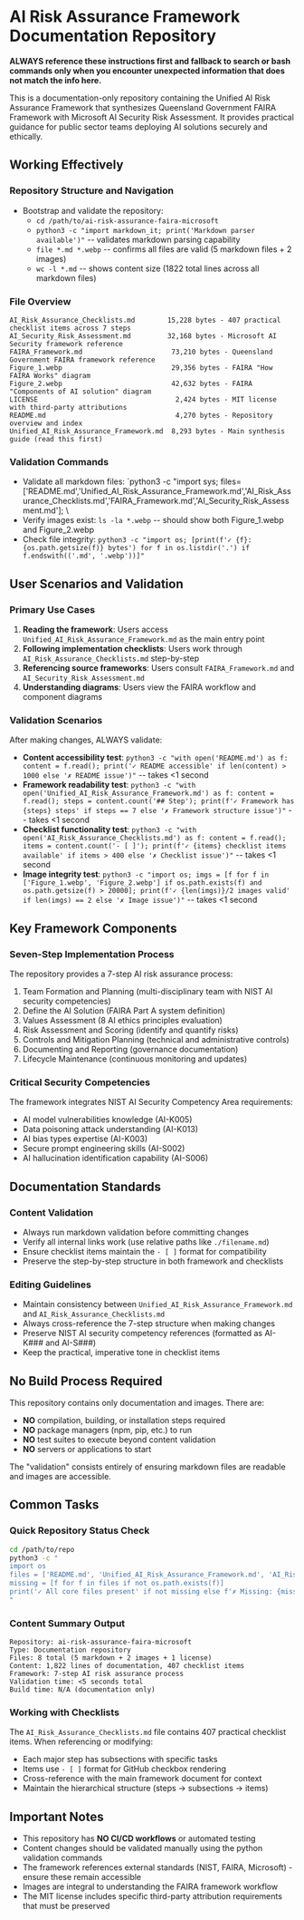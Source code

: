 # AI Risk Assurance Framework Documentation Repository

**ALWAYS reference these instructions first and fallback to search or bash commands only when you encounter unexpected information that does not match the info here.**

This is a documentation-only repository containing the Unified AI Risk Assurance Framework that synthesizes Queensland Government FAIRA Framework with Microsoft AI Security Risk Assessment. It provides practical guidance for public sector teams deploying AI solutions securely and ethically.

## Working Effectively

### Repository Structure and Navigation
- Bootstrap and validate the repository:
  - `cd /path/to/ai-risk-assurance-faira-microsoft`
  - `python3 -c "import markdown_it; print('Markdown parser available')"` -- validates markdown parsing capability
  - `file *.md *.webp` -- confirms all files are valid (5 markdown files + 2 images)
  - `wc -l *.md` -- shows content size (1822 total lines across all markdown files)

### File Overview
```
AI_Risk_Assurance_Checklists.md        15,228 bytes - 407 practical checklist items across 7 steps
AI_Security_Risk_Assessment.md         32,168 bytes - Microsoft AI Security framework reference  
FAIRA_Framework.md                      73,210 bytes - Queensland Government FAIRA framework reference
Figure_1.webp                           29,356 bytes - FAIRA "How FAIRA Works" diagram
Figure_2.webp                           42,632 bytes - FAIRA "Components of AI solution" diagram
LICENSE                                  2,424 bytes - MIT license with third-party attributions
README.md                                4,270 bytes - Repository overview and index
Unified_AI_Risk_Assurance_Framework.md  8,293 bytes - Main synthesis guide (read this first)
```

### Validation Commands
- Validate all markdown files: `python3 -c "import sys; files=['README.md','Unified_AI_Risk_Assurance_Framework.md','AI_Risk_Assurance_Checklists.md','FAIRA_Framework.md','AI_Security_Risk_Assessment.md']; \
- Verify images exist: `ls -la *.webp` -- should show both Figure_1.webp and Figure_2.webp
- Check file integrity: `python3 -c "import os; [print(f'✓ {f}: {os.path.getsize(f)} bytes') for f in os.listdir('.') if f.endswith(('.md', '.webp'))]"`

## User Scenarios and Validation

### Primary Use Cases
1. **Reading the framework**: Users access `Unified_AI_Risk_Assurance_Framework.md` as the main entry point
2. **Following implementation checklists**: Users work through `AI_Risk_Assurance_Checklists.md` step-by-step  
3. **Referencing source frameworks**: Users consult `FAIRA_Framework.md` and `AI_Security_Risk_Assessment.md`
4. **Understanding diagrams**: Users view the FAIRA workflow and component diagrams

### Validation Scenarios
After making changes, ALWAYS validate:
- **Content accessibility test**: `python3 -c "with open('README.md') as f: content = f.read(); print('✓ README accessible' if len(content) > 1000 else '✗ README issue')"` -- takes <1 second
- **Framework readability test**: `python3 -c "with open('Unified_AI_Risk_Assurance_Framework.md') as f: content = f.read(); steps = content.count('## Step'); print(f'✓ Framework has {steps} steps' if steps == 7 else '✗ Framework structure issue')"` -- takes <1 second  
- **Checklist functionality test**: `python3 -c "with open('AI_Risk_Assurance_Checklists.md') as f: content = f.read(); items = content.count('- [ ]'); print(f'✓ {items} checklist items available' if items > 400 else '✗ Checklist issue')"` -- takes <1 second
- **Image integrity test**: `python3 -c "import os; imgs = [f for f in ['Figure_1.webp', 'Figure_2.webp'] if os.path.exists(f) and os.path.getsize(f) > 20000]; print(f'✓ {len(imgs)}/2 images valid' if len(imgs) == 2 else '✗ Image issue')"` -- takes <1 second

## Key Framework Components

### Seven-Step Implementation Process
The repository provides a 7-step AI risk assurance process:
1. Team Formation and Planning (multi-disciplinary team with NIST AI security competencies)
2. Define the AI Solution (FAIRA Part A system definition)  
3. Values Assessment (8 AI ethics principles evaluation)
4. Risk Assessment and Scoring (identify and quantify risks)
5. Controls and Mitigation Planning (technical and administrative controls)
6. Documenting and Reporting (governance documentation)
7. Lifecycle Maintenance (continuous monitoring and updates)

### Critical Security Competencies
The framework integrates NIST AI Security Competency Area requirements:
- AI model vulnerabilities knowledge (AI-K005)
- Data poisoning attack understanding (AI-K013) 
- AI bias types expertise (AI-K003)
- Secure prompt engineering skills (AI-S002)
- AI hallucination identification capability (AI-S006)

## Documentation Standards

### Content Validation
- Always run markdown validation before committing changes
- Verify all internal links work (use relative paths like `./filename.md`)
- Ensure checklist items maintain the `- [ ]` format for compatibility
- Preserve the step-by-step structure in both framework and checklists

### Editing Guidelines  
- Maintain consistency between `Unified_AI_Risk_Assurance_Framework.md` and `AI_Risk_Assurance_Checklists.md`
- Always cross-reference the 7-step structure when making changes
- Preserve NIST AI security competency references (formatted as AI-K### and AI-S###)
- Keep the practical, imperative tone in checklist items

## No Build Process Required

This repository contains only documentation and images. There are:
- **NO** compilation, building, or installation steps required
- **NO** package managers (npm, pip, etc.) to run
- **NO** test suites to execute beyond content validation
- **NO** servers or applications to start

The "validation" consists entirely of ensuring markdown files are readable and images are accessible.

## Common Tasks

### Quick Repository Status Check
```bash
cd /path/to/repo
python3 -c "
import os
files = ['README.md', 'Unified_AI_Risk_Assurance_Framework.md', 'AI_Risk_Assurance_Checklists.md', 'FAIRA_Framework.md', 'AI_Security_Risk_Assessment.md', 'Figure_1.webp', 'Figure_2.webp']
missing = [f for f in files if not os.path.exists(f)]
print('✓ All core files present' if not missing else f'✗ Missing: {missing}')
"
```

### Content Summary Output
```
Repository: ai-risk-assurance-faira-microsoft
Type: Documentation repository
Files: 8 total (5 markdown + 2 images + 1 license)
Content: 1,822 lines of documentation, 407 checklist items
Framework: 7-step AI risk assurance process
Validation time: <5 seconds total
Build time: N/A (documentation only)
```

### Working with Checklists
The `AI_Risk_Assurance_Checklists.md` file contains 407 practical checklist items. When referencing or modifying:
- Each major step has subsections with specific tasks
- Items use `- [ ]` format for GitHub checkbox rendering
- Cross-reference with the main framework document for context
- Maintain the hierarchical structure (steps → subsections → items)

## Important Notes

- This repository has **NO CI/CD workflows** or automated testing
- Content changes should be validated manually using the python validation commands
- The framework references external standards (NIST, FAIRA, Microsoft) - ensure these remain accessible
- Images are integral to understanding the FAIRA framework workflow
- The MIT license includes specific third-party attribution requirements that must be preserved